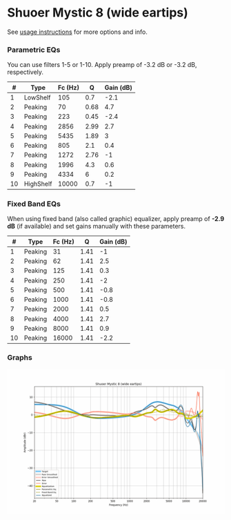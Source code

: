 # Shuoer Mystic 8 (wide eartips)
See [usage instructions](https://github.com/jaakkopasanen/AutoEq#usage) for more options and info.

### Parametric EQs
You can use filters 1-5 or 1-10. Apply preamp of -3.2 dB or -3.2 dB, respectively.

|   # | Type      |   Fc (Hz) |    Q |   Gain (dB) |
|-----|-----------|-----------|------|-------------|
|   1 | LowShelf  |       105 | 0.7  |        -2.1 |
|   2 | Peaking   |        70 | 0.68 |         4.7 |
|   3 | Peaking   |       223 | 0.45 |        -2.4 |
|   4 | Peaking   |      2856 | 2.99 |         2.7 |
|   5 | Peaking   |      5435 | 1.89 |         3   |
|   6 | Peaking   |       805 | 2.1  |         0.4 |
|   7 | Peaking   |      1272 | 2.76 |        -1   |
|   8 | Peaking   |      1996 | 4.3  |         0.6 |
|   9 | Peaking   |      4334 | 6    |         0.2 |
|  10 | HighShelf |     10000 | 0.7  |        -1   |

### Fixed Band EQs
When using fixed band (also called graphic) equalizer, apply preamp of **-2.9 dB** (if available) and set gains manually with these parameters.

|   # | Type    |   Fc (Hz) |    Q |   Gain (dB) |
|-----|---------|-----------|------|-------------|
|   1 | Peaking |        31 | 1.41 |        -1   |
|   2 | Peaking |        62 | 1.41 |         2.5 |
|   3 | Peaking |       125 | 1.41 |         0.3 |
|   4 | Peaking |       250 | 1.41 |        -2   |
|   5 | Peaking |       500 | 1.41 |        -0.8 |
|   6 | Peaking |      1000 | 1.41 |        -0.8 |
|   7 | Peaking |      2000 | 1.41 |         0.5 |
|   8 | Peaking |      4000 | 1.41 |         2.7 |
|   9 | Peaking |      8000 | 1.41 |         0.9 |
|  10 | Peaking |     16000 | 1.41 |        -2.2 |

### Graphs
![](./Shuoer%20Mystic%208%20(wide%20eartips).png)
